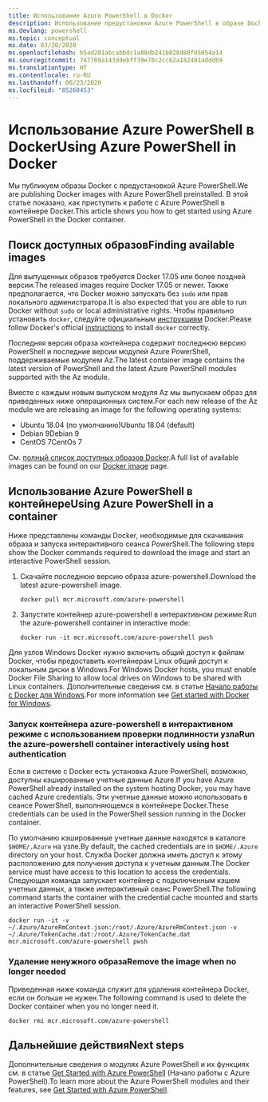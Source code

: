 ```yaml
---
title: Использование Azure PowerShell в Docker
description: Использование предустановки Azure PowerShell в образе Docker.
ms.devlang: powershell
ms.topic: conceptual
ms.date: 03/20/2020
ms.openlocfilehash: b5ad201abcabbdc1a88db241b028d88f05054a14
ms.sourcegitcommit: 747769a143ddebff39e78c2cc62a182401adddb9
ms.translationtype: HT
ms.contentlocale: ru-RU
ms.lasthandoff: 06/23/2020
ms.locfileid: "85268453"
---
```

# <a name="using-azure-powershell-in-docker"></a><span data-ttu-id="e38db-103">Использование Azure PowerShell в Docker</span><span class="sxs-lookup"><span data-stu-id="e38db-103">Using Azure PowerShell in Docker</span></span>

<span data-ttu-id="e38db-104">Мы публикуем образы Docker с предустановкой Azure PowerShell.</span><span class="sxs-lookup"><span data-stu-id="e38db-104">We are publishing Docker images with Azure PowerShell preinstalled.</span></span> <span data-ttu-id="e38db-105">В этой статье показано, как приступить к работе с Azure PowerShell в контейнере Docker.</span><span class="sxs-lookup"><span data-stu-id="e38db-105">This article shows you how to get started using Azure PowerShell in the Docker container.</span></span>

## <a name="finding-available-images"></a><span data-ttu-id="e38db-106">Поиск доступных образов</span><span class="sxs-lookup"><span data-stu-id="e38db-106">Finding available images</span></span>

<span data-ttu-id="e38db-107">Для выпущенных образов требуется Docker 17.05 или более поздней версии.</span><span class="sxs-lookup"><span data-stu-id="e38db-107">The released images require Docker 17.05 or newer.</span></span> <span data-ttu-id="e38db-108">Также предполагается, что Docker можно запускать без `sudo` или прав локального администратора.</span><span class="sxs-lookup"><span data-stu-id="e38db-108">It is also expected that you are able to run Docker without `sudo` or local administrative rights.</span></span> <span data-ttu-id="e38db-109">Чтобы правильно установить `docker`, следуйте официальным [инструкциям][install] Docker.</span><span class="sxs-lookup"><span data-stu-id="e38db-109">Please follow Docker's official [instructions][install] to install `docker` correctly.</span></span>

<span data-ttu-id="e38db-110">Последняя версия образа контейнера содержит последнюю версию PowerShell и последние версии модулей Azure PowerShell, поддерживаемые модулем Az.</span><span class="sxs-lookup"><span data-stu-id="e38db-110">The latest container image contains the latest version of PowerShell and the latest Azure PowerShell modules supported with the Az module.</span></span>

<span data-ttu-id="e38db-111">Вместе с каждым новым выпуском модуля Az мы выпускаем образ для приведенных ниже операционных систем.</span><span class="sxs-lookup"><span data-stu-id="e38db-111">For each new release of the Az module we are releasing an image for the following operating systems:</span></span>

- <span data-ttu-id="e38db-112">Ubuntu 18.04 (по умолчанию)</span><span class="sxs-lookup"><span data-stu-id="e38db-112">Ubuntu 18.04 (default)</span></span>
- <span data-ttu-id="e38db-113">Debian 9</span><span class="sxs-lookup"><span data-stu-id="e38db-113">Debian 9</span></span>
- <span data-ttu-id="e38db-114">CentOS 7</span><span class="sxs-lookup"><span data-stu-id="e38db-114">CentOs 7</span></span>

<span data-ttu-id="e38db-115">См. [полный список доступных образов Docker][az image].</span><span class="sxs-lookup"><span data-stu-id="e38db-115">A full list of available images can be found on our [Docker image][az image] page.</span></span>

## <a name="using-azure-powershell-in-a-container"></a><span data-ttu-id="e38db-116">Использование Azure PowerShell в контейнере</span><span class="sxs-lookup"><span data-stu-id="e38db-116">Using Azure PowerShell in a container</span></span>

<span data-ttu-id="e38db-117">Ниже представлены команды Docker, необходимые для скачивания образа и запуска интерактивного сеанса PowerShell.</span><span class="sxs-lookup"><span data-stu-id="e38db-117">The following steps show the Docker commands required to download the image and start an interactive PowerShell session.</span></span>

1. <span data-ttu-id="e38db-118">Скачайте последнюю версию образа azure-powershell.</span><span class="sxs-lookup"><span data-stu-id="e38db-118">Download the latest azure-powershell image.</span></span>

   ```console
   docker pull mcr.microsoft.com/azure-powershell
   ```

1. <span data-ttu-id="e38db-119">Запустите контейнер azure-powershell в интерактивном режиме:</span><span class="sxs-lookup"><span data-stu-id="e38db-119">Run the azure-powershell container in interactive mode:</span></span>

   ```console
   docker run -it mcr.microsoft.com/azure-powershell pwsh
   ```

<span data-ttu-id="e38db-120">Для узлов Windows Docker нужно включить общий доступ к файлам Docker, чтобы предоставить контейнерам Linux общий доступ к локальным диски в Windows.</span><span class="sxs-lookup"><span data-stu-id="e38db-120">For Windows Docker hosts, you must enable Docker File Sharing to allow local drives on Windows to be shared with Linux containers.</span></span> <span data-ttu-id="e38db-121">Дополнительные сведения см. в статье [Начало работы с Docker для Windows][file-sharing].</span><span class="sxs-lookup"><span data-stu-id="e38db-121">For more information see [Get started with Docker for Windows][file-sharing].</span></span>

### <a name="run-the-azure-powershell-container-interactively-using-host-authentication"></a><span data-ttu-id="e38db-122">Запуск контейнера azure-powershell в интерактивном режиме с использованием проверки подлинности узла</span><span class="sxs-lookup"><span data-stu-id="e38db-122">Run the azure-powershell container interactively using host authentication</span></span>

<span data-ttu-id="e38db-123">Если в системе с Docker есть установка Azure PowerShell, возможно, доступны кэшированные учетные данные Azure.</span><span class="sxs-lookup"><span data-stu-id="e38db-123">If you have Azure PowerShell already installed on the system hosting Docker, you may have cached Azure credentials.</span></span> <span data-ttu-id="e38db-124">Эти учетные данные можно использовать в сеансе PowerShell, выполняющемся в контейнере Docker.</span><span class="sxs-lookup"><span data-stu-id="e38db-124">These credentials can be used in the PowerShell session running in the Docker container.</span></span>

<span data-ttu-id="e38db-125">По умолчанию кэшированные учетные данные находятся в каталоге `$HOME/.Azure` на узле.</span><span class="sxs-lookup"><span data-stu-id="e38db-125">By default, the cached credentials are in `$HOME/.Azure` directory on your host.</span></span> <span data-ttu-id="e38db-126">Служба Docker должна иметь доступ к этому расположению для получения доступа к учетным данным.</span><span class="sxs-lookup"><span data-stu-id="e38db-126">The Docker service must have access to this location to access the credentials.</span></span> <span data-ttu-id="e38db-127">Следующая команда запускает контейнер с подключенным кэшем учетных данных, а также интерактивный сеанс PowerShell.</span><span class="sxs-lookup"><span data-stu-id="e38db-127">The following command starts the container with the credential cache mounted and starts an interactive PowerShell session.</span></span>

```console
docker run -it -v ~/.Azure/AzureRmContext.json:/root/.Azure/AzureRmContext.json -v ~/.Azure/TokenCache.dat:/root/.Azure/TokenCache.dat mcr.microsoft.com/azure-powershell pwsh
```

### <a name="remove-the-image-when-no-longer-needed"></a><span data-ttu-id="e38db-128">Удаление ненужного образа</span><span class="sxs-lookup"><span data-stu-id="e38db-128">Remove the image when no longer needed</span></span>

<span data-ttu-id="e38db-129">Приведенная ниже команда служит для удаления контейнера Docker, если он больше не нужен.</span><span class="sxs-lookup"><span data-stu-id="e38db-129">The following command is used to delete the Docker container when you no longer need it.</span></span>

```console
docker rmi mcr.microsoft.com/azure-powershell
```

## <a name="next-steps"></a><span data-ttu-id="e38db-130">Дальнейшие действия</span><span class="sxs-lookup"><span data-stu-id="e38db-130">Next steps</span></span>

<span data-ttu-id="e38db-131">Дополнительные сведения о модулях Azure PowerShell и их функциях см. в статье [Get Started with Azure PowerShell](get-started-azureps.md) (Начало работы с Azure PowerShell).</span><span class="sxs-lookup"><span data-stu-id="e38db-131">To learn more about the Azure PowerShell modules and their features, see [Get Started with Azure PowerShell](get-started-azureps.md).</span></span>

<!-- link references -->
[install]: https://docs.docker.com/engine/installation/
[powershell image]: https://hub.docker.com/_/microsoft-powershell
[az image]: https://hub.docker.com/_/microsoft-azure-powershell
[file-sharing]: https://docs.docker.com/docker-for-windows/#file-sharing
